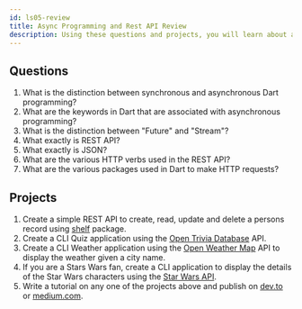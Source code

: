 ```yaml
---
id: ls05-review
title: Async Programming and Rest API Review
description: Using these questions and projects, you will learn about asynchronous programming, REST API, JSON, and how to handle them in Dart.
---
```


## Questions

1. What is the distinction between synchronous and asynchronous Dart programming?
2. What are the keywords in Dart that are associated with asynchronous programming?
3. What is the distinction between "Future" and "Stream"?
4. What exactly is REST API?
5. What exactly is JSON?
6. What are the various HTTP verbs used in the REST API?
7. What are the various packages used in Dart to make HTTP requests?

## Projects

1. Create a simple REST API to create, read, update and delete a persons record using [shelf](https://pub.dev/packages/shelf) package.
2. Create a CLI Quiz application using the [Open Trivia Database](https://opentdb.com/api_config.php) API.
3. Create a CLI Weather application using the [Open Weather Map](https://openweathermap.org/api) API to display the weather given a city name.
4. If you are a Stars Wars fan, create a CLI application to display the details of the Star Wars characters using the [Star Wars API](https://swapi.dev/).
5. Write a tutorial on any one of the projects above and publish on [dev.to](https://dev.to/) or [medium.com](https://medium.com/).